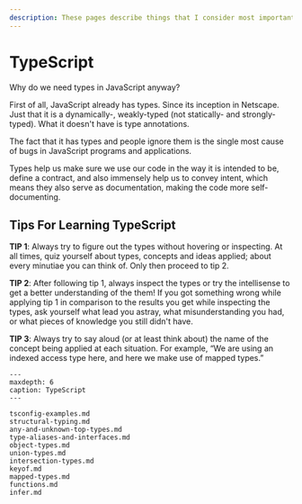 ```yaml
---
description: These pages describe things that I consider most important, hard or tricky in TypeScript and type systems in general.
---
```


# TypeScript

Why do we need types in JavaScript anyway?

First of all, JavaScript already has types. Since its inception in Netscape. Just that it is a dynamically-, weakly-typed (not statically- and strongly-typed). What it doesn't have is type annotations.

The fact that it has types and people ignore them is the single most cause of bugs in JavaScript programs and applications.

Types help us make sure we use our code in the way it is intended to be, define a contract, and also immensely help us to convey intent, which means they also serve as documentation, making the code more self-documenting.

## Tips For Learning TypeScript

**TIP 1**: Always try to figure out the types without hovering or inspecting.
At all times, quiz yourself about types, concepts and ideas applied; about every minutiae you can think of.
Only then proceed to tip 2.

**TIP 2**: After following tip 1, always inspect the types or try the intellisense to get a better understanding of the them!
If you got something wrong while applying tip 1 in comparison to the results you get while inspecting the types, ask yourself what lead you astray, what misunderstanding you had, or what pieces of knowledge you still didn't have.

**TIP 3**: Always try to say aloud (or at least think about) the name of the concept being applied at each situation.
For example, “We are using an indexed access type here, and here we make use of mapped types.”

```{toctree}
---
maxdepth: 6
caption: TypeScript
---

tsconfig-examples.md
structural-typing.md
any-and-unknown-top-types.md
type-aliases-and-interfaces.md
object-types.md
union-types.md
intersection-types.md
keyof.md
mapped-types.md
functions.md
infer.md
```

